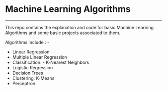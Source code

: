 # Machine Learning Algorithms
--- 
This repo contains the explanation and code for basic Machine Learning Algorithms and some basic projects associated to them.


Algorithms include : - 
* Linear Regression
* Multiple Linear Regression
* Classification: - K-Nearest Neighbors
* Logistic Regression
* Decision Trees
* Clustering: K-Means
* Perceptron
